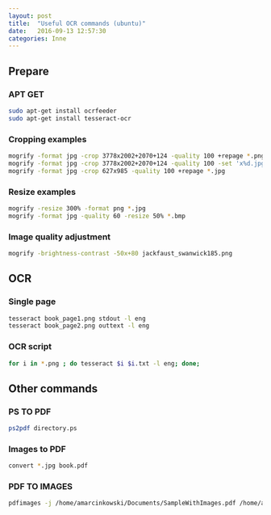 ```yaml
---
layout: post
title:  "Useful OCR commands (ubuntu)"
date:   2016-09-13 12:57:30
categories: Inne
---
```


## Prepare 

### APT GET

```bash
sudo apt-get install ocrfeeder 
sudo apt-get install tesseract-ocr
```

### Cropping examples

```bash
mogrify -format jpg -crop 3778x2002+2070+124 -quality 100 +repage *.png
mogrify -format jpg -crop 3778x2002+2070+124 -quality 100 -set 'x%d.jpg'  +repage *.jpg
mogrify -format jpg -crop 627x985 -quality 100 +repage *.jpg
```

### Resize examples

```bash
mogrify -resize 300% -format png *.jpg
mogrify -format jpg -quality 60 -resize 50% *.bmp
```

### Image quality adjustment

```bash
mogrify -brightness-contrast -50x+80 jackfaust_swanwick185.png
```

## OCR

### Single page

```bash
tesseract book_page1.png stdout -l eng
tesseract book_page2.png outtext -l eng
```
 
### OCR script

```bash
for i in *.png ; do tesseract $i $i.txt -l eng; done;
```

## Other commands

### PS TO PDF

```bash
ps2pdf directory.ps 
```

### Images to PDF

```bash
convert *.jpg book.pdf
```

### PDF TO IMAGES

```bash
pdfimages -j /home/amarcinkowski/Documents/SampleWithImages.pdf /home/amarcinkowski/Documents/ExtractedImages/image
```

